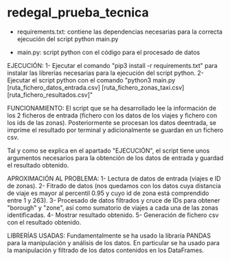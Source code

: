 # redegal_prueba_tecnica
- requirements.txt: contiene las dependencias necesarias para la correcta ejecución del script python main.py

- main.py: script python con el código para el procesado de datos

EJECUCIÓN:
1- Ejecutar el comando "pip3 install -r requirements.txt" para instalar las librerías necesarias para la ejecución del script python.
2- Ejecutar el script python con el comando "python3 main.py [ruta_fichero_datos_entrada.csv] [ruta_fichero_zonas_taxi.csv] [ruta_fichero_resultados.csv]"

FUNCIONAMIENTO:
El script que se ha desarrollado lee la información de los 2 ficheros de entrada (fichero con los datos de los viajes y fichero con los ids de las zonas). Posteriormente se procesan los datos deentrada, se imprime el resultado por terminal y adicionalmente se guardan en un fichero csv.

Tal y como se explica en el apartado "EJECUCIÓN", el script tiene unos argumentos necesarios para la obtención de los datos de entrada y guardad el resultado obtenido. 

APROXIMACIÓN AL PROBLEMA:
1- Lectura de datos de entrada (viajes e ID de zonas).
2- Fitrado de datos (nos quedamos con los datos cuya distancia de viaje es mayor al percentil 0.95 y cuyo id de zona está comprendido entre 1 y 263).
3- Procesado de datos filtrados y cruce de IDs para obtener "borough" y "zone", así como sumatorio de viajes a cada una de las zonas identificadas.
4- Mostrar resultado obtenido.
5- Generación de fichero csv con el resultado obtenido.

LIBRERÍAS USADAS:
Fundamentalmente se ha usado la libraría PANDAS para la manipulación y análisis de los datos. En particular se ha usado para la manipulación y filtrado de los datos contenidos en los DataFrames.



